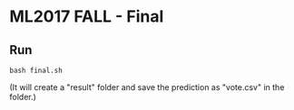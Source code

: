 # ML2017 FALL - Final

## Run
```
bash final.sh
```
(It will create a "result" folder and save the prediction as "vote.csv" in the folder.)

